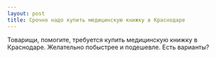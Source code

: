 ```yaml
---
layout: post 
title: Срочно надо купить медицинскую книжку в Краснодаре 
--- 
```

Товарищи, помогите, требуется купить медицинскую книжку в Краснодаре. Желательно побыстрее и подешевле. Есть варианты?